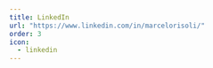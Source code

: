 ```yaml
---
title: LinkedIn
url: "https://www.linkedin.com/in/marcelorisoli/"
order: 3
icon:
  - linkedin
---
```

